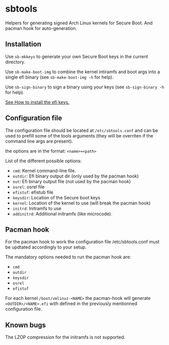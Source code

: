 # sbtools

Helpers for generating signed Arch Linux kernels for Secure Boot.
And pacman hook for auto-generation.

## Installation

Use `sb-mkkeys` to generate your own Secure Boot keys in the current directory.

Use `sb-make-boot-img` to combine the kernel intiramfs and boot args into a single
efi binary (see `sb-make-boot-img -h` for help).

Use `sb-sign-binary` to sign a binary using your keys (see `sb-sign-binary -h` for
help).

[See How to install the efi keys.](http://www.rodsbooks.com/efi-bootloaders/controlling-sb.html#secureone)

## Configuration file

The configuration file should be located at `/etc/sbtools.conf` and can be used
to prefill some of the tools arguments (they will be overriten if the command
line args are present).

the options are in the format: `<name>=<path>`

List of the different possible options:
* `cmd`: Kernel command-line file.
* `outdir`: Efi binary output dir (only used by the pacman hook)
* `out`: Efi binary output file (not used by the pacman hook)
* `osrel`: osrel file
* `efistuf`: efistub file
* `keysdir`: Location of the Secure boot keys
* `kernel`: Location of the kernel to use (will break the pacman hook)
* `initrd`: Initramfs to use
* `addinitrd`: Additional initramfs (like microcode).

## Pacman hook

For the pacman hook to work the configuration file /etc/sbtools.conf must be 
updtated accordingly to your setup.

The mandatory options needed to run the pacman hook are:
* `cmd`
* `outdir`
* `keysdir`
* `osrel`
* `efistuf`

For each kernel `/boot/vmlinuz-<NAME>` the pacman-hook will generate
`<OUTDIR>/<NAME>.efi` with <OUTDIR> defined in the previously mentionned
configuration file.

## Known bugs
The LZOP compression for the initramfs is not supported.

